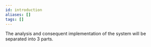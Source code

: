 ```yaml
---
id: introduction
aliases: []
tags: []
---
```


The analysis and consequent implementation of the system will be separated into 3 parts.
